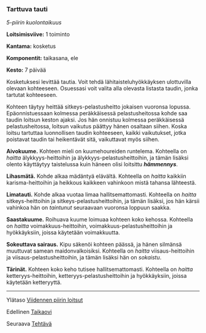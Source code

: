 ### Tarttuva tauti

*5-piirin kuolontaikuus*

**Loitsimisviive:** 1 toiminto

**Kantama:** kosketus

**Komponentit:** taikasana, ele

**Kesto:** 7 päivää

Kosketuksesi levittää tautia. Voit tehdä lähitaisteluhyökkäyksen ulottuvilla olevaan kohteeseen. Osuessasi voit valita alla olevasta listasta taudin, jonka tartutat kohteeseen.

Kohteen täytyy heittää sitkeys-pelastusheitto jokaisen vuoronsa lopussa. Epäonnistuessaan kolmessa peräkkäisessä pelastusheitossa kohde saa taudin loitsun keston ajaksi. Jos hän onnistuu kolmessa peräkkäisessä pelastusheitossa, loitsun vaikutus päättyy hänen osaltaan siihen. Koska loitsu tartuttaa luonnollisen taudin kohteeseen, kaikki vaikutukset, jotka poistavat taudin tai heikentävät sitä, vaikuttavat myös siihen.

**Aivokuume.** Kohteen mieli on kuumehoureiden runtelema. Kohteella on *haitta* älykkyys-heittoihin ja älykkyys-pelastusheittoihin, ja tämän lisäksi olento käyttäytyy taistelussa kuin häneen olisi loitsittu ***hämmennys***.

**Lihasmätä.** Kohde alkaa mädäntyä elävältä. Kohteella on *haitta* kaikkiin karisma-heittoihin ja heikkous kaikkeen vahinkoon mistä tahansa lähteestä.

**Limatauti.** Kohde alkaa vuotaa limaa hallitsemattomasti. Kohteella on *haitta* sitkeys-heittoihin ja sitkeys-pelastusheittoihin, ja tämän lisäksi, jos hän kärsii vahinkoa hän on *taintunut* seuraavaan vuoronsa loppuun saakka.

**Saastakuume.** Roihuava kuume loimuaa kohteen koko kehossa. Kohteella on *haitta* voimakkuus-heittoihin, voimakkuus-pelastusheittoihin ja hyökkäyksiin, joissa käytetään voimakkuutta.

**Sokeuttava sairaus.** Kipu säkenöi kohteen päässä, ja hänen silmänsä muuttuvat samean maidonvalkoisiksi. Kohteella on *haitta* viisaus-heittoihin ja viisaus-pelastusheittoihin, ja tämän lisäksi hän on *sokaistu*.

**Tärinät.** Kohteen koko keho tutisee hallitsemattomasti. Kohteella on *haitta* ketteryys-heittoihin, ketteryys-pelastusheittoihin ja hyökkäyksiin, joissa käytetään ketteryyttä.

---

Ylätaso [Viidennen piirin loitsut](5_piirin_loitsut.md)

Edellinen [Taikaovi](Taikaovi.md)

Seuraava [Tehtävä](Tehtävä.md)

